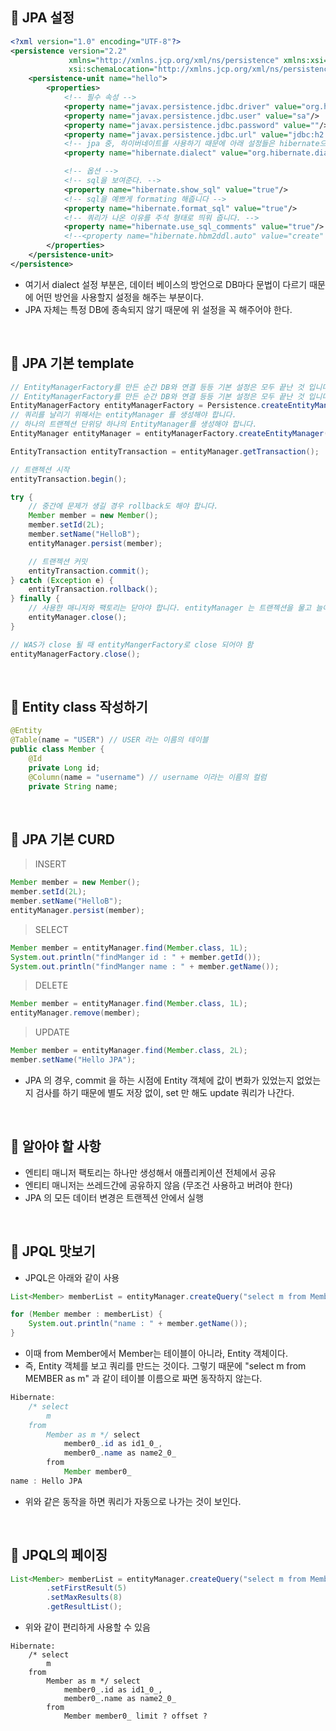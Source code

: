 📌 JPA 설정
-
```xml
<?xml version="1.0" encoding="UTF-8"?>
<persistence version="2.2"
             xmlns="http://xmlns.jcp.org/xml/ns/persistence" xmlns:xsi="http://www.w3.org/2001/XMLSchema-instance"
             xsi:schemaLocation="http://xmlns.jcp.org/xml/ns/persistence http://xmlns.jcp.org/xml/ns/persistence/persistence_2_2.xsd">
    <persistence-unit name="hello">
        <properties>
            <!-- 필수 속성 -->
            <property name="javax.persistence.jdbc.driver" value="org.h2.Driver"/>
            <property name="javax.persistence.jdbc.user" value="sa"/>
            <property name="javax.persistence.jdbc.password" value=""/>
            <property name="javax.persistence.jdbc.url" value="jdbc:h2:tcp://localhost/~/test"/>
            <!-- jpa 중, 하이버네이트를 사용하기 때문에 아래 설정들은 hibernate으로 시작 합니다. -->
            <property name="hibernate.dialect" value="org.hibernate.dialect.H2Dialect"/>

            <!-- 옵션 -->
            <!-- sql을 보여준다. -->
            <property name="hibernate.show_sql" value="true"/>
            <!-- sql을 예쁘게 formating 해줍니다 -->
            <property name="hibernate.format_sql" value="true"/>
            <!-- 쿼리가 나온 이유를 주석 형태로 띄워 줍니다. -->
            <property name="hibernate.use_sql_comments" value="true"/>
            <!--<property name="hibernate.hbm2ddl.auto" value="create" />-->
        </properties>
    </persistence-unit>
</persistence>
```
* 여기서 dialect 설정 부분은, 데이터 베이스의 방언으로 DB마다 문법이 다르기 때문에 어떤 방언을 사용할지 설정을 해주는 부분이다.
* JPA 자체는 특정 DB에 종속되지 않기 때문에 위 설정을 꼭 해주어야 한다.


<br/>

📌 JPA 기본 template
-
```java
// EntityManagerFactory를 만든 순간 DB와 연결 등등 기본 설정은 모두 끝난 것 입니다.
// EntityManagerFactory를 만든 순간 DB와 연결 등등 기본 설정은 모두 끝난 것 입니다.
EntityManagerFactory entityManagerFactory = Persistence.createEntityManagerFactory("hello");
// 쿼리를 날리기 위해서는 entityManager 를 생성해야 합니다.
// 하나의 트랜젝션 단위당 하나의 EntityManager를 생성해야 합니다.
EntityManager entityManager = entityManagerFactory.createEntityManager();

EntityTransaction entityTransaction = entityManager.getTransaction();

// 트랜젝션 시작
entityTransaction.begin();

try {
    // 중간에 문제가 생길 경우 rollback도 해야 합니다.
    Member member = new Member();
    member.setId(2L);
    member.setName("HelloB");
    entityManager.persist(member);

    // 트랜젝션 커밋
    entityTransaction.commit();
} catch (Exception e) {
    entityTransaction.rollback();
} finally {
    // 사용한 매니저와 팩토리는 닫아야 합니다. entityManager 는 트랜젝션을 물고 늘어지기 때문에 꼭 닫아주어야 하며, 그렇지 않은 경우 DB에 부하가 점점 커집니다.
    entityManager.close();
}

// WAS가 close 될 때 entityMangerFactory로 close 되어야 함
entityManagerFactory.close();
```


<br/>

📌 Entity class 작성하기
-
```java
@Entity
@Table(name = "USER") // USER 라는 이름의 테이블
public class Member {
    @Id
    private Long id;
    @Column(name = "username") // username 이라는 이름의 컬럼
    private String name;
```


<br/>

📌 JPA 기본 CURD
-
> INSERT
```java
Member member = new Member();
member.setId(2L);
member.setName("HelloB");
entityManager.persist(member);
```

> SELECT
```java
Member member = entityManager.find(Member.class, 1L);
System.out.println("findManger id : " + member.getId());
System.out.println("findManger name : " + member.getName());
```

> DELETE
```java
Member member = entityManager.find(Member.class, 1L);
entityManager.remove(member);
```

> UPDATE
```java
Member member = entityManager.find(Member.class, 2L);
member.setName("Hello JPA");
```
* JPA 의 경우, commit 을 하는 시점에 Entity 객체에 값이 변화가 있었는지 없었는지 검사를 하기 때문에 별도 저장 없이, set 만 해도 update 쿼리가 나간다.



<br/>

📌 알아야 할 사항
-
* 엔티티 매니저 팩토리는 하나만 생성해서 애플리케이션 전체에서 공유
* 엔티티 매니저는 쓰레드간에 공유하지 않음 (무조건 사용하고 버려야 한다)
* JPA 의 모든 데이터 변경은 트랜젝션 안에서 실행



<br/>

📌 JPQL 맛보기
-
* JPQL은 아래와 같이 사용
```java
List<Member> memberList = entityManager.createQuery("select m from Member as m", Member.class).getResultList();

for (Member member : memberList) {
    System.out.println("name : " + member.getName());
}
```
* 이때 from Member에서 Member는 테이블이 아니라, Entity 객체이다.
* 즉, Entity 객체를 보고 쿼리를 만드는 것이다. 그렇기 때문에 "select m from MEMBER as m" 과 같이 테이블 이름으로 짜면 동작하지 않는다.
```java
Hibernate: 
    /* select
        m 
    from
        Member as m */ select
            member0_.id as id1_0_,
            member0_.name as name2_0_ 
        from
            Member member0_
name : Hello JPA
```
* 위와 같은 동작을 하면 쿼리가 자동으로 나가는 것이 보인다.


<br/>

📌 JPQL의 페이징
-
```java
List<Member> memberList = entityManager.createQuery("select m from Member as m", Member.class)
        .setFirstResult(5)
        .setMaxResults(8)
        .getResultList();
```
* 위와 같이 편리하게 사용할 수 있음
```text
Hibernate: 
    /* select
        m 
    from
        Member as m */ select
            member0_.id as id1_0_,
            member0_.name as name2_0_ 
        from
            Member member0_ limit ? offset ?
```




